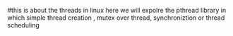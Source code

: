 #this is about the threads in linux here we will expolre the pthread library 
in which simple thread creation , mutex over thread, synchroniztion or thread scheduling 
